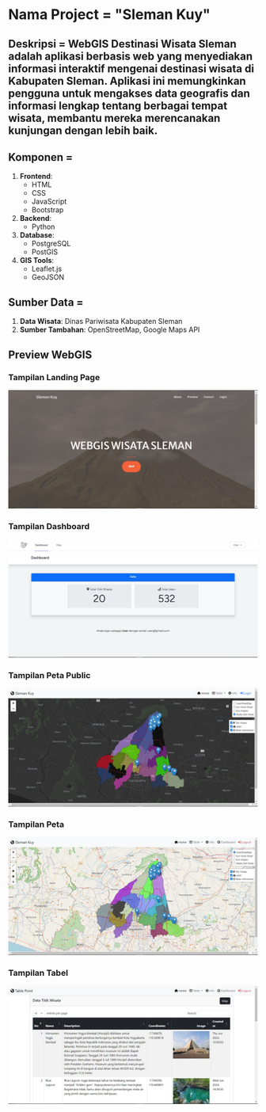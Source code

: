 # Nama Project = "Sleman Kuy"
## Deskripsi = WebGIS Destinasi Wisata Sleman adalah aplikasi berbasis web yang menyediakan informasi interaktif mengenai destinasi wisata di Kabupaten Sleman. Aplikasi ini memungkinkan pengguna untuk mengakses data geografis dan informasi lengkap tentang berbagai tempat wisata, membantu mereka merencanakan kunjungan dengan lebih baik.

## Komponen = 
1. **Frontend**: 
   - HTML
   - CSS
   - JavaScript
   - Bootstrap
2. **Backend**:
   - Python
3. **Database**:
   - PostgreSQL
   - PostGIS
4. **GIS Tools**:
   - Leaflet.js
   - GeoJSON

## Sumber Data = 
1. **Data Wisata**: Dinas Pariwisata Kabupaten Sleman
2. **Sumber Tambahan**: OpenStreetMap, Google Maps API

## Preview WebGIS

### Tampilan Landing Page

![Landing Page](LandingPage.jpg)

### Tampilan Dashboard

![Dashboard](Dashboard.jpg)

### Tampilan Peta Public

![Peta Public](Petapublic.jpg)

### Tampilan Peta

![Peta](Peta.jpg)

### Tampilan Tabel

![Tabel](Tabel.jpg)
